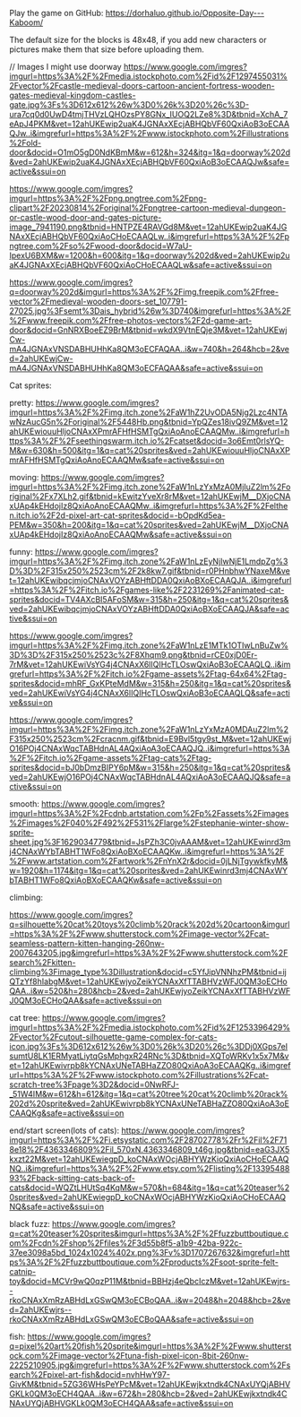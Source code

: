 Play the game on GitHub:
https://dorhaluo.github.io/Opposite-Day---Kaboom/



The default size for the blocks is 48x48, if you add new characters or pictures make them that size before uploading them.


// Images I might use
doorway
https://www.google.com/imgres?imgurl=https%3A%2F%2Fmedia.istockphoto.com%2Fid%2F1297455031%2Fvector%2Fcastle-medieval-doors-cartoon-ancient-fortress-wooden-gates-medieval-kingdom-castles-gate.jpg%3Fs%3D612x612%26w%3D0%26k%3D20%26c%3D-ura7cq0d0UwD4tmjTHVzLQHOzsPY8GNx_IUOQ2LZe8%3D&tbnid=XchA_7eApJ4PKM&vet=12ahUKEwip2uaK4JGNAxXEcjABHQbVF60QxiAoB3oECAAQJw..i&imgrefurl=https%3A%2F%2Fwww.istockphoto.com%2Fillustrations%2Fold-door&docid=O1mO5gD0NdKBmM&w=612&h=324&itg=1&q=doorway%202d&ved=2ahUKEwip2uaK4JGNAxXEcjABHQbVF60QxiAoB3oECAAQJw&safe=active&ssui=on

https://www.google.com/imgres?imgurl=https%3A%2F%2Fpng.pngtree.com%2Fpng-clipart%2F20230814%2Foriginal%2Fpngtree-cartoon-medieval-dungeon-or-castle-wood-door-and-gates-picture-image_7941190.png&tbnid=HNTPZE4RAVGd8M&vet=12ahUKEwip2uaK4JGNAxXEcjABHQbVF60QxiAoCHoECAAQLw..i&imgrefurl=https%3A%2F%2Fpngtree.com%2Fso%2Fwood-door&docid=W7aU-IpexU6BXM&w=1200&h=600&itg=1&q=doorway%202d&ved=2ahUKEwip2uaK4JGNAxXEcjABHQbVF60QxiAoCHoECAAQLw&safe=active&ssui=on

https://www.google.com/imgres?q=doorway%202d&imgurl=https%3A%2F%2Fimg.freepik.com%2Ffree-vector%2Fmedieval-wooden-doors-set_107791-27025.jpg%3Fsemt%3Dais_hybrid%26w%3D740&imgrefurl=https%3A%2F%2Fwww.freepik.com%2Ffree-photos-vectors%2F2d-game-art-door&docid=GnNRXBoeEZ9BrM&tbnid=wkdX9VtnEQje3M&vet=12ahUKEwjCw-mA4JGNAxVNSDABHUHhKa8QM3oECFAQAA..i&w=740&h=264&hcb=2&ved=2ahUKEwjCw-mA4JGNAxVNSDABHUHhKa8QM3oECFAQAA&safe=active&ssui=on




Cat sprites:

pretty:
https://www.google.com/imgres?imgurl=https%3A%2F%2Fimg.itch.zone%2FaW1hZ2UvODA5Njg2Lzc4NTAwNzAucG5n%2Foriginal%2F5448Hb.png&tbnid=YpQZes18ivQ9ZM&vet=12ahUKEwiouuHljoCNAxXPmrAFHfHSMTgQxiAoAnoECAAQMw..i&imgrefurl=https%3A%2F%2Fseethingswarm.itch.io%2Fcatset&docid=3o6Emt0rlsYQ-M&w=630&h=500&itg=1&q=cat%20sprites&ved=2ahUKEwiouuHljoCNAxXPmrAFHfHSMTgQxiAoAnoECAAQMw&safe=active&ssui=on

moving: 
https://www.google.com/imgres?imgurl=https%3A%2F%2Fimg.itch.zone%2FaW1nLzYxMzA0MjIuZ2lm%2Foriginal%2Fx7XLh2.gif&tbnid=kEwitzYveXr8rM&vet=12ahUKEwjM__DXjoCNAxUAp4kEHdojIz8QxiAoAnoECAAQMw..i&imgrefurl=https%3A%2F%2Felthen.itch.io%2F2d-pixel-art-cat-sprites&docid=-bOpdKd5ea-PEM&w=350&h=200&itg=1&q=cat%20sprites&ved=2ahUKEwjM__DXjoCNAxUAp4kEHdojIz8QxiAoAnoECAAQMw&safe=active&ssui=on


funny:
https://www.google.com/imgres?imgurl=https%3A%2F%2Fimg.itch.zone%2FaW1nLzEyNjIwNjE1LmdpZg%3D%3D%2F315x250%2523cm%2F2k8kw7.gif&tbnid=r0PHnbhwYNaxeM&vet=12ahUKEwibqcjmjoCNAxVOYzABHftDDA0QxiAoBXoECAAQJA..i&imgrefurl=https%3A%2F%2Fitch.io%2Fgames-like%2F2231269%2Fanimated-cat-sprites&docid=TV4AXcBI5AFoSM&w=315&h=250&itg=1&q=cat%20sprites&ved=2ahUKEwibqcjmjoCNAxVOYzABHftDDA0QxiAoBXoECAAQJA&safe=active&ssui=on

https://www.google.com/imgres?imgurl=https%3A%2F%2Fimg.itch.zone%2FaW1nLzE1MTk1OTIwLnBuZw%3D%3D%2F315x250%2523c%2F8Xhqm9.png&tbnid=rCE0xjD0Er-7rM&vet=12ahUKEwiVsYG4j4CNAxX6lIQIHcTLOswQxiAoB3oECAAQLQ..i&imgrefurl=https%3A%2F%2Fitch.io%2Fgame-assets%2Ftag-64x64%2Ftag-sprites&docid=mhRF_GxKPteMdM&w=315&h=250&itg=1&q=cat%20sprites&ved=2ahUKEwiVsYG4j4CNAxX6lIQIHcTLOswQxiAoB3oECAAQLQ&safe=active&ssui=on

https://www.google.com/imgres?imgurl=https%3A%2F%2Fimg.itch.zone%2FaW1nLzYxMzA0MDAuZ2lm%2F315x250%2523cm%2Fcracnm.gif&tbnid=E9Bvl5tgy9st_M&vet=12ahUKEwjO16POj4CNAxWqcTABHdnAL4AQxiAoA3oECAAQJQ..i&imgrefurl=https%3A%2F%2Fitch.io%2Fgame-assets%2Ftag-cats%2Ftag-sprites&docid=bJ0bDmzBIPY6pM&w=315&h=250&itg=1&q=cat%20sprites&ved=2ahUKEwjO16POj4CNAxWqcTABHdnAL4AQxiAoA3oECAAQJQ&safe=active&ssui=on

smooth:
https://www.google.com/imgres?imgurl=https%3A%2F%2Fcdnb.artstation.com%2Fp%2Fassets%2Fimages%2Fimages%2F040%2F492%2F531%2Flarge%2Fstephanie-winter-show-sprite-sheet.jpg%3F1629034779&tbnid=JsPZh3C0jvAAAM&vet=12ahUKEwinrd3mj4CNAxWYbTABHT1WFo8QxiAoBXoECAAQKw..i&imgrefurl=https%3A%2F%2Fwww.artstation.com%2Fartwork%2FnYnX2r&docid=0jLNjTgywkfkyM&w=1920&h=1174&itg=1&q=cat%20sprites&ved=2ahUKEwinrd3mj4CNAxWYbTABHT1WFo8QxiAoBXoECAAQKw&safe=active&ssui=on

climbing:

https://www.google.com/imgres?q=silhouette%20cat%20toys%20climb%20rack%202d%20cartoon&imgurl=https%3A%2F%2Fwww.shutterstock.com%2Fimage-vector%2Fcat-seamless-pattern-kitten-hanging-260nw-2007643205.jpg&imgrefurl=https%3A%2F%2Fwww.shutterstock.com%2Fsearch%2Fkitten-climbing%3Fimage_type%3Dillustration&docid=c5YfJipVNNhzPM&tbnid=ijQTzYf8hIabgM&vet=12ahUKEwjyoZeikYCNAxXfTTABHVzWFJ0QM3oECHoQAA..i&w=520&h=280&hcb=2&ved=2ahUKEwjyoZeikYCNAxXfTTABHVzWFJ0QM3oECHoQAA&safe=active&ssui=on

cat tree:
https://www.google.com/imgres?imgurl=https%3A%2F%2Fmedia.istockphoto.com%2Fid%2F1253396429%2Fvector%2Fcutout-silhouette-game-complex-for-cats-icon.jpg%3Fs%3D612x612%26w%3D0%26k%3D20%26c%3DDj0XGps7eIsumtU8LK1ERMyatLiytqGsMphgxR24RNc%3D&tbnid=XQToWRKv1x5x7M&vet=12ahUKEwivrpb8kYCNAxUNeTABHaZZO80QxiAoA3oECAAQKg..i&imgrefurl=https%3A%2F%2Fwww.istockphoto.com%2Fillustrations%2Fcat-scratch-tree%3Fpage%3D2&docid=0NwRFJ-_51W4IM&w=612&h=612&itg=1&q=cat%20tree%20cat%20climb%20rack%202d%20sprite&ved=2ahUKEwivrpb8kYCNAxUNeTABHaZZO80QxiAoA3oECAAQKg&safe=active&ssui=on


end/start screen(lots of cats): 
https://www.google.com/imgres?imgurl=https%3A%2F%2Fi.etsystatic.com%2F28702778%2Fr%2Fil%2F718e18%2F4363346809%2Fil_570xN.4363346809_t46g.jpg&tbnid=eaG3JX5kxzt22M&vet=12ahUKEwiegpD_koCNAxWOcjABHYWzKioQxiAoCHoECAAQNQ..i&imgrefurl=https%3A%2F%2Fwww.etsy.com%2Flisting%2F1339548893%2Fback-sitting-cats-back-of-cats&docid=WQZtLHUtSq4KqM&w=570&h=684&itg=1&q=cat%20teaser%20sprites&ved=2ahUKEwiegpD_koCNAxWOcjABHYWzKioQxiAoCHoECAAQNQ&safe=active&ssui=on


black fuzz:
https://www.google.com/imgres?q=cat%20teaser%20sprites&imgurl=https%3A%2F%2Ffuzzbuttboutique.com%2Fcdn%2Fshop%2Ffiles%2F3d55b8f5-a1b9-42ba-922c-37ee3098a5bd_1024x1024%402x.png%3Fv%3D1707267632&imgrefurl=https%3A%2F%2Ffuzzbuttboutique.com%2Fproducts%2Fsoot-sprite-felt-catnip-toy&docid=MCVr9wQ0qzP11M&tbnid=BBHzj4eQbcIczM&vet=12ahUKEwjrs--rkoCNAxXmRzABHdLxGSwQM3oECBoQAA..i&w=2048&h=2048&hcb=2&ved=2ahUKEwjrs--rkoCNAxXmRzABHdLxGSwQM3oECBoQAA&safe=active&ssui=on



fish:
https://www.google.com/imgres?q=pixel%20art%20fish%20sprite&imgurl=https%3A%2F%2Fwww.shutterstock.com%2Fimage-vector%2Ftuna-fish-pixel-icon-8bit-260nw-2225210905.jpg&imgrefurl=https%3A%2F%2Fwww.shutterstock.com%2Fsearch%2Fpixel-art-fish&docid=nvhHwY97-GivKM&tbnid=5ZG36WHsPeYPcM&vet=12ahUKEwjkxtndk4CNAxUYQjABHVGKLk0QM3oECH4QAA..i&w=672&h=280&hcb=2&ved=2ahUKEwjkxtndk4CNAxUYQjABHVGKLk0QM3oECH4QAA&safe=active&ssui=on
